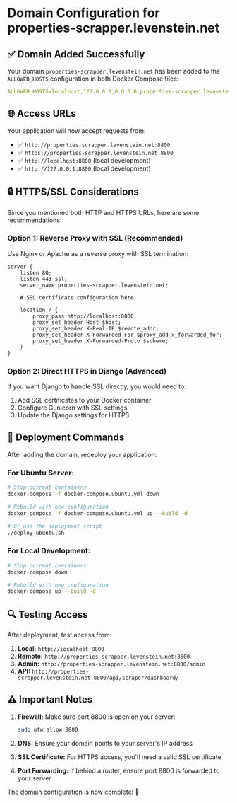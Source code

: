 # Domain Configuration for properties-scrapper.levenstein.net

## ✅ **Domain Added Successfully**

Your domain `properties-scrapper.levenstein.net` has been added to the `ALLOWED_HOSTS` configuration in both Docker Compose files:

```yaml
ALLOWED_HOSTS=localhost,127.0.0.1,0.0.0.0,properties-scrapper.levenstein.net
```

## 🌐 **Access URLs**

Your application will now accept requests from:
- ✅ `http://properties-scrapper.levenstein.net:8800`
- ✅ `https://properties-scrapper.levenstein.net:8800`
- ✅ `http://localhost:8800` (local development)
- ✅ `http://127.0.0.1:8800` (local development)

## 🔒 **HTTPS/SSL Considerations**

Since you mentioned both HTTP and HTTPS URLs, here are some recommendations:

### **Option 1: Reverse Proxy with SSL (Recommended)**
Use Nginx or Apache as a reverse proxy with SSL termination:
```nginx
server {
    listen 80;
    listen 443 ssl;
    server_name properties-scrapper.levenstein.net;
    
    # SSL certificate configuration here
    
    location / {
        proxy_pass http://localhost:8800;
        proxy_set_header Host $host;
        proxy_set_header X-Real-IP $remote_addr;
        proxy_set_header X-Forwarded-For $proxy_add_x_forwarded_for;
        proxy_set_header X-Forwarded-Proto $scheme;
    }
}
```

### **Option 2: Direct HTTPS in Django (Advanced)**
If you want Django to handle SSL directly, you would need to:
1. Add SSL certificates to your Docker container
2. Configure Gunicorn with SSL settings
3. Update the Django settings for HTTPS

## 🚀 **Deployment Commands**

After adding the domain, redeploy your application:

### **For Ubuntu Server:**
```bash
# Stop current containers
docker-compose -f docker-compose.ubuntu.yml down

# Rebuild with new configuration
docker-compose -f docker-compose.ubuntu.yml up --build -d

# Or use the deployment script
./deploy-ubuntu.sh
```

### **For Local Development:**
```bash
# Stop current containers
docker-compose down

# Rebuild with new configuration
docker-compose up --build -d
```

## 🔍 **Testing Access**

After deployment, test access from:
1. **Local:** `http://localhost:8800`
2. **Remote:** `http://properties-scrapper.levenstein.net:8800`
3. **Admin:** `http://properties-scrapper.levenstein.net:8800/admin`
4. **API:** `http://properties-scrapper.levenstein.net:8800/api/scraper/dashboard/`

## ⚠️ **Important Notes**

1. **Firewall:** Make sure port 8800 is open on your server:
   ```bash
   sudo ufw allow 8800
   ```

2. **DNS:** Ensure your domain points to your server's IP address

3. **SSL Certificate:** For HTTPS access, you'll need a valid SSL certificate

4. **Port Forwarding:** If behind a router, ensure port 8800 is forwarded to your server

The domain configuration is now complete! 🎉